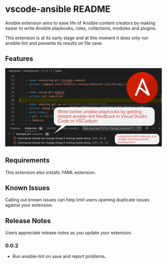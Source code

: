 # vscode-ansible README

Ansible extension aims to ease life of Ansible content creators by making
easier to write Ansible playbooks, roles, collections, modules and plugins.

This extension is at its early stage and at this moment it does only run
ansible-lint and presents its results on file save.

## Features

![ansible-lint](images/gh-social-preview.png)

## Requirements

This extension also installs YAML extension.

## Known Issues

Calling out known issues can help limit users opening duplicate issues against your extension.

## Release Notes

Users appreciate release notes as you update your extension.

### 0.0.2

* Run ansible-lint on save and report problems.
